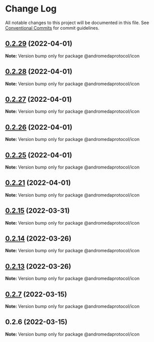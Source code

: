 # Change Log

All notable changes to this project will be documented in this file.
See [Conventional Commits](https://conventionalcommits.org) for commit guidelines.

## [0.2.29](https://github.com/andromedaprotocol/design-system/compare/@andromedaprotocol/icon@0.2.28...@andromedaprotocol/icon@0.2.29) (2022-04-01)

**Note:** Version bump only for package @andromedaprotocol/icon





## [0.2.28](https://github.com/andromedaprotocol/design-system/compare/@andromedaprotocol/icon@0.2.27...@andromedaprotocol/icon@0.2.28) (2022-04-01)

**Note:** Version bump only for package @andromedaprotocol/icon





## [0.2.27](https://github.com/andromedaprotocol/design-system/compare/@andromedaprotocol/icon@0.2.26...@andromedaprotocol/icon@0.2.27) (2022-04-01)

**Note:** Version bump only for package @andromedaprotocol/icon





## [0.2.26](https://github.com/andromedaprotocol/design-system/compare/@andromedaprotocol/icon@0.2.25...@andromedaprotocol/icon@0.2.26) (2022-04-01)

**Note:** Version bump only for package @andromedaprotocol/icon





## [0.2.25](https://github.com/andromedaprotocol/design-system/compare/@andromedaprotocol/icon@0.2.21...@andromedaprotocol/icon@0.2.25) (2022-04-01)

**Note:** Version bump only for package @andromedaprotocol/icon





## [0.2.21](https://github.com/andromedaprotocol/design-system/compare/@andromedaprotocol/icon@0.2.15...@andromedaprotocol/icon@0.2.21) (2022-04-01)

**Note:** Version bump only for package @andromedaprotocol/icon





## [0.2.15](https://github.com/andromedaprotocol/design-system/compare/@andromedaprotocol/icon@0.2.14...@andromedaprotocol/icon@0.2.15) (2022-03-31)

**Note:** Version bump only for package @andromedaprotocol/icon





## [0.2.14](https://github.com/andromedaprotocol/design-system/compare/@andromedaprotocol/icon@0.2.7...@andromedaprotocol/icon@0.2.14) (2022-03-26)

**Note:** Version bump only for package @andromedaprotocol/icon





## [0.2.13](https://github.com/andromedaprotocol/design-system/compare/@andromedaprotocol/icon@0.2.7...@andromedaprotocol/icon@0.2.13) (2022-03-26)

**Note:** Version bump only for package @andromedaprotocol/icon





## [0.2.7](https://github.com/andromedaprotocol/design-system/compare/@andromedaprotocol/icon@0.2.6...@andromedaprotocol/icon@0.2.7) (2022-03-15)

**Note:** Version bump only for package @andromedaprotocol/icon





## 0.2.6 (2022-03-15)

**Note:** Version bump only for package @andromedaprotocol/icon

